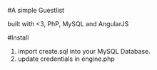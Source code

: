 #A simple Guestlist

built with <3, PhP, MySQL and AngularJS

#Install

1. import create.sql into your MySQL Database.
2. update credentials in engine.php
